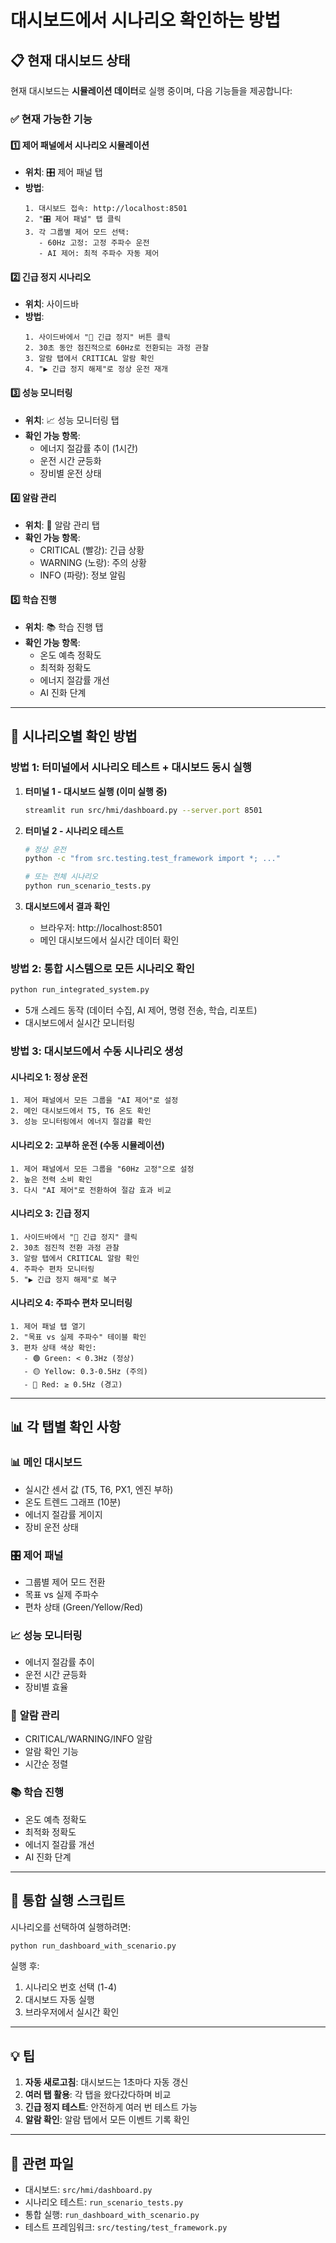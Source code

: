 # 대시보드에서 시나리오 확인하는 방법

## 📋 현재 대시보드 상태

현재 대시보드는 **시뮬레이션 데이터**로 실행 중이며, 다음 기능들을 제공합니다:

### ✅ **현재 가능한 기능**

#### 1️⃣ **제어 패널에서 시나리오 시뮬레이션**
- **위치**: 🎛️ 제어 패널 탭
- **방법**:
  ```
  1. 대시보드 접속: http://localhost:8501
  2. "🎛️ 제어 패널" 탭 클릭
  3. 각 그룹별 제어 모드 선택:
     - 60Hz 고정: 고정 주파수 운전
     - AI 제어: 최적 주파수 자동 제어
  ```

#### 2️⃣ **긴급 정지 시나리오**
- **위치**: 사이드바
- **방법**:
  ```
  1. 사이드바에서 "🛑 긴급 정지" 버튼 클릭
  2. 30초 동안 점진적으로 60Hz로 전환되는 과정 관찰
  3. 알람 탭에서 CRITICAL 알람 확인
  4. "▶️ 긴급 정지 해제"로 정상 운전 재개
  ```

#### 3️⃣ **성능 모니터링**
- **위치**: 📈 성능 모니터링 탭
- **확인 가능 항목**:
  - 에너지 절감률 추이 (1시간)
  - 운전 시간 균등화
  - 장비별 운전 상태

#### 4️⃣ **알람 관리**
- **위치**: 🔔 알람 관리 탭
- **확인 가능 항목**:
  - CRITICAL (빨강): 긴급 상황
  - WARNING (노랑): 주의 상황
  - INFO (파랑): 정보 알림

#### 5️⃣ **학습 진행**
- **위치**: 📚 학습 진행 탭
- **확인 가능 항목**:
  - 온도 예측 정확도
  - 최적화 정확도
  - 에너지 절감률 개선
  - AI 진화 단계

---

## 🎯 **시나리오별 확인 방법**

### **방법 1: 터미널에서 시나리오 테스트 + 대시보드 동시 실행**

1. **터미널 1 - 대시보드 실행 (이미 실행 중)**
   ```bash
   streamlit run src/hmi/dashboard.py --server.port 8501
   ```

2. **터미널 2 - 시나리오 테스트**
   ```bash
   # 정상 운전
   python -c "from src.testing.test_framework import *; ..."

   # 또는 전체 시나리오
   python run_scenario_tests.py
   ```

3. **대시보드에서 결과 확인**
   - 브라우저: http://localhost:8501
   - 메인 대시보드에서 실시간 데이터 확인

### **방법 2: 통합 시스템으로 모든 시나리오 확인**

```bash
python run_integrated_system.py
```
- 5개 스레드 동작 (데이터 수집, AI 제어, 명령 전송, 학습, 리포트)
- 대시보드에서 실시간 모니터링

### **방법 3: 대시보드에서 수동 시나리오 생성**

#### 시나리오 1: 정상 운전
```
1. 제어 패널에서 모든 그룹을 "AI 제어"로 설정
2. 메인 대시보드에서 T5, T6 온도 확인
3. 성능 모니터링에서 에너지 절감률 확인
```

#### 시나리오 2: 고부하 운전 (수동 시뮬레이션)
```
1. 제어 패널에서 모든 그룹을 "60Hz 고정"으로 설정
2. 높은 전력 소비 확인
3. 다시 "AI 제어"로 전환하여 절감 효과 비교
```

#### 시나리오 3: 긴급 정지
```
1. 사이드바에서 "🛑 긴급 정지" 클릭
2. 30초 점진적 전환 과정 관찰
3. 알람 탭에서 CRITICAL 알람 확인
4. 주파수 편차 모니터링
5. "▶️ 긴급 정지 해제"로 복구
```

#### 시나리오 4: 주파수 편차 모니터링
```
1. 제어 패널 탭 열기
2. "목표 vs 실제 주파수" 테이블 확인
3. 편차 상태 색상 확인:
   - 🟢 Green: < 0.3Hz (정상)
   - 🟡 Yellow: 0.3-0.5Hz (주의)
   - 🔴 Red: ≥ 0.5Hz (경고)
```

---

## 📊 **각 탭별 확인 사항**

### 📊 **메인 대시보드**
- 실시간 센서 값 (T5, T6, PX1, 엔진 부하)
- 온도 트렌드 그래프 (10분)
- 에너지 절감률 게이지
- 장비 운전 상태

### 🎛️ **제어 패널**
- 그룹별 제어 모드 전환
- 목표 vs 실제 주파수
- 편차 상태 (Green/Yellow/Red)

### 📈 **성능 모니터링**
- 에너지 절감률 추이
- 운전 시간 균등화
- 장비별 효율

### 🔔 **알람 관리**
- CRITICAL/WARNING/INFO 알람
- 알람 확인 기능
- 시간순 정렬

### 📚 **학습 진행**
- 온도 예측 정확도
- 최적화 정확도
- 에너지 절감률 개선
- AI 진화 단계

---

## 🚀 **통합 실행 스크립트**

시나리오를 선택하여 실행하려면:

```bash
python run_dashboard_with_scenario.py
```

실행 후:
1. 시나리오 번호 선택 (1-4)
2. 대시보드 자동 실행
3. 브라우저에서 실시간 확인

---

## 💡 **팁**

1. **자동 새로고침**: 대시보드는 1초마다 자동 갱신
2. **여러 탭 활용**: 각 탭을 왔다갔다하며 비교
3. **긴급 정지 테스트**: 안전하게 여러 번 테스트 가능
4. **알람 확인**: 알람 탭에서 모든 이벤트 기록 확인

---

## 🔗 **관련 파일**

- 대시보드: `src/hmi/dashboard.py`
- 시나리오 테스트: `run_scenario_tests.py`
- 통합 실행: `run_dashboard_with_scenario.py`
- 테스트 프레임워크: `src/testing/test_framework.py`
